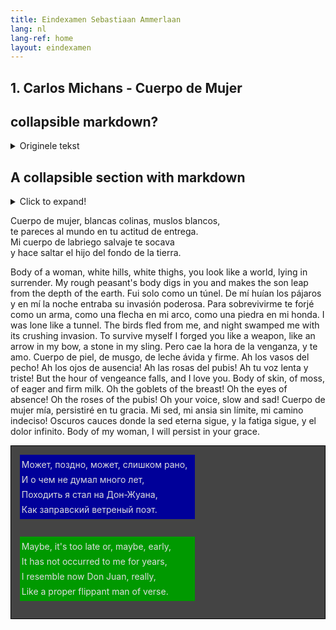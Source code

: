 ```yaml
---
title: Eindexamen Sebastiaan Ammerlaan
lang: nl
lang-ref: home
layout: eindexamen
---
```


## 1. Carlos Michans - Cuerpo de Mujer

## collapsible markdown?

<details><summary>Originele tekst</summary>
<p>

#### yes, even hidden code blocks!

```python
print("hello world!")
```

</p>
</details>


## A collapsible section with markdown
<details>
<summary>Click to expand!</summary>
  
```python
def func():
    return 'hello, world!'
```
</details>

Cuerpo de mujer, blancas colinas, muslos blancos,<br>
te pareces al mundo en tu actitud de entrega.<br>
Mi cuerpo de labriego salvaje te socava<br>
y hace saltar el hijo del fondo de la tierra.<br>

Body of a woman, white hills, white thighs,
you look like a world, lying in surrender.
My rough peasant's body digs in you
and makes the son leap from the depth of the earth.
Fui solo como un túnel. De mí huían los pájaros
y en mí la noche entraba su invasión poderosa.
Para sobrevivirme te forjé como un arma,
como una flecha en mi arco, como una piedra en mi honda. 	I was lone like a tunnel. The birds fled from me,
and night swamped me with its crushing invasion.
To survive myself I forged you like a weapon,
like an arrow in my bow, a stone in my sling.
Pero cae la hora de la venganza, y te amo.
Cuerpo de piel, de musgo, de leche ávida y firme.
Ah los vasos del pecho! Ah los ojos de ausencia!
Ah las rosas del pubis! Ah tu voz lenta y triste! 	But the hour of vengeance falls, and I love you.
Body of skin, of moss, of eager and firm milk.
Oh the goblets of the breast! Oh the eyes of absence!
Oh the roses of the pubis! Oh your voice, slow and sad!
Cuerpo de mujer mía, persistiré en tu gracia.
Mi sed, mi ansia sin límite, mi camino indeciso!
Oscuros cauces donde la sed eterna sigue,
y la fatiga sigue, y el dolor infinito. 	Body of my woman, I will persist in your grace.

<style>
.song
{
background: #444;
overflow: auto;
zoom: 1.0;
padding-bottom: 1em;
border: 1px solid #000;
}

.song .lyrics
{
float: left;
color: #ddd;
margin: 1em;
width: 20em;
}

.song #russian.lyrics { background: #009; }

.song #english.lyrics { background: #090; }   

.song .lyrics p { margin: .5em .2em; }
</style>

<div class="song">
    <div id="russian" class="lyrics">
        <p>Может, поздно, может, слишком рано,</p> 
        <p>И о чем не думал много лет,</p>
        <p>Походить я стал на Дон-Жуана,</p>
        <p>Как заправский ветреный поэт.</p>
    </div>
    <div id="english" class="lyrics">
        <p>Maybe, it's too late or, maybe, early,</p>
        <p>It has not occurred to me for years,</p>
        <p>I resemble now Don Juan, really,</p>
        <p>Like a proper flippant man of verse.</p>
    </div>
</div>